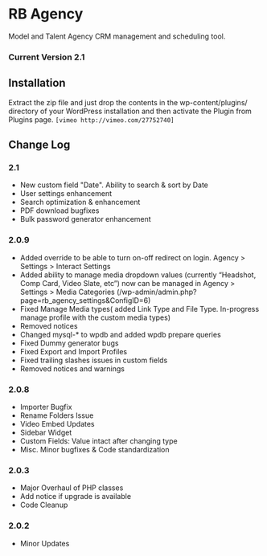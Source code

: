 # RB Agency
Model and Talent Agency CRM management and scheduling tool.

### Current Version 2.1

## Installation

Extract the zip file and just drop the contents in the wp-content/plugins/ directory of your WordPress installation and then activate the Plugin from Plugins page. `[vimeo http://vimeo.com/27752740]`


## Change Log

### 2.1
* New custom field "Date".  Ability to search & sort by Date
* User settings enhancement
* Search optimization & enhancement
* PDF download bugfixes
* Bulk password generator enhancement


### 2.0.9
* Added override to be able to turn on-off redirect on login.  Agency > Settings > Interact Settings
* Added ability to manage media dropdown values (currently “Headshot, Comp Card, Video Slate, etc”) now can be managed in Agency > Settings > Media Categories (/wp-admin/admin.php?page=rb_agency_settings&ConfigID=6)
* Fixed Manage Media types( added Link Type and File Type. In-progress manage profile with the custom media types)
* Removed notices
* Changed mysql-* to wpdb and added wpdb prepare queries
* Fixed Dummy generator bugs
* Fixed Export and Import Profiles
* Fixed trailing slashes issues in custom fields
* Removed notices and warnings

### 2.0.8
* Importer Bugfix
* Rename Folders Issue
* Video Embed Updates
* Sidebar Widget
* Custom Fields: Value intact after changing type
* Misc. Minor bugfixes & Code standardization

### 2.0.3
* Major Overhaul of PHP classes
* Add notice if upgrade is available
* Code Cleanup

### 2.0.2
* Minor Updates
